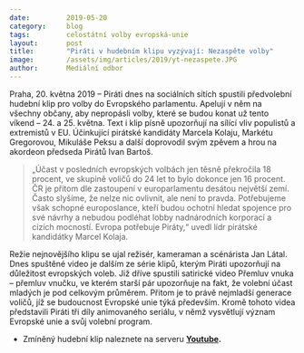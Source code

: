 ```yaml
---
date:         2019-05-20
category:     blog
tags:         celostátní volby evropská-unie
layout:       post
title:        "Piráti v hudebním klipu vyzývají: Nezaspěte volby"
image:        /assets/img/articles/2019/yt-nezaspete.JPG
author:       Mediální odbor
---
```



Praha, 20. května 2019 – Piráti dnes na sociálních sítích spustili předvolební hudební klip pro volby do Evropského parlamentu. Apelují v něm na všechny občany, aby nepropásli volby, které se budou konat už tento víkend – 24. a 25. května. Text i klip písně upozorňují na sílící vliv populistů a extremistů v EU. Účinkující pirátské kandidáty Marcela Kolaju, Markétu Gregorovou, Mikuláše Peksu a další doprovodil svým zpěvem a hrou na akordeon předseda Pirátů Ivan Bartoš.

> „Účast v posledních evropských volbách jen těsně překročila 18 procent, ve skupině voličů do 24 let to bylo dokonce jen 16 procent. ČR je přitom dle zastoupení v europarlamentu desátou největší zemí. Často slyšíme, že nelze nic ovlivnit, ale není to pravda. Potřebujeme však schopné europoslance, kteří budou ochotní hledat spojence pro své návrhy a nebudou podléhat lobby nadnárodních korporací a cizích mocností. Evropa potřebuje Piráty,“ uvedl lídr pirátské kandidátky Marcel Kolaja.

Režie nejnovějšího klipu se ujal režisér, kameraman a scénárista Jan Látal. Dnes spuštěné video je dalším ze série klipů, kterým Piráti upozorňují na důležitost evropských voleb. Již dříve spustili satirické video Přemluv vnuka – přemluv vnučku, ve kterém starší pár upozorňuje na fakt, že volební účast mladých je pod celkovým průměrem. Přitom je to právě nejmladší generace voličů, jíž se budoucnost Evropské unie týká především. Kromě tohoto videa představili Piráti tři díly animovaného seriálu, v němž vysvětlují význam Evropské unie a svůj volební program.

* Zmíněný hudební klip naleznete na serveru **[Youtube](https://www.youtube.com/watch?v=wzEg55V6gig).**
